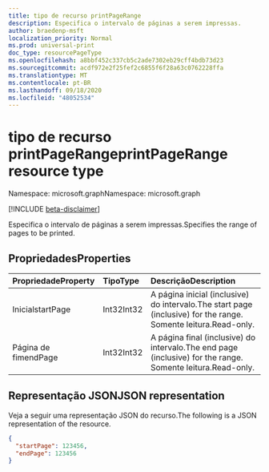 ```yaml
---
title: tipo de recurso printPageRange
description: Especifica o intervalo de páginas a serem impressas.
author: braedenp-msft
localization_priority: Normal
ms.prod: universal-print
doc_type: resourcePageType
ms.openlocfilehash: a8bbf452c337cb5c2ade7302eb29cff4bdb73d23
ms.sourcegitcommit: acdf972e2f25fef2c6855f6f28a63c0762228ffa
ms.translationtype: MT
ms.contentlocale: pt-BR
ms.lasthandoff: 09/18/2020
ms.locfileid: "48052534"
---
```

# <a name="printpagerange-resource-type"></a><span data-ttu-id="d29b7-103">tipo de recurso printPageRange</span><span class="sxs-lookup"><span data-stu-id="d29b7-103">printPageRange resource type</span></span>

<span data-ttu-id="d29b7-104">Namespace: microsoft.graph</span><span class="sxs-lookup"><span data-stu-id="d29b7-104">Namespace: microsoft.graph</span></span>

[!INCLUDE [beta-disclaimer](../../includes/beta-disclaimer.md)]

<span data-ttu-id="d29b7-105">Especifica o intervalo de páginas a serem impressas.</span><span class="sxs-lookup"><span data-stu-id="d29b7-105">Specifies the range of pages to be printed.</span></span>

## <a name="properties"></a><span data-ttu-id="d29b7-106">Propriedades</span><span class="sxs-lookup"><span data-stu-id="d29b7-106">Properties</span></span>
| <span data-ttu-id="d29b7-107">Propriedade</span><span class="sxs-lookup"><span data-stu-id="d29b7-107">Property</span></span>     | <span data-ttu-id="d29b7-108">Tipo</span><span class="sxs-lookup"><span data-stu-id="d29b7-108">Type</span></span>        | <span data-ttu-id="d29b7-109">Descrição</span><span class="sxs-lookup"><span data-stu-id="d29b7-109">Description</span></span> |
|:-------------|:------------|:------------|
|<span data-ttu-id="d29b7-110">Inicial</span><span class="sxs-lookup"><span data-stu-id="d29b7-110">startPage</span></span>|<span data-ttu-id="d29b7-111">Int32</span><span class="sxs-lookup"><span data-stu-id="d29b7-111">Int32</span></span>|<span data-ttu-id="d29b7-112">A página inicial (inclusive) do intervalo.</span><span class="sxs-lookup"><span data-stu-id="d29b7-112">The start page (inclusive) for the range.</span></span> <span data-ttu-id="d29b7-113">Somente leitura.</span><span class="sxs-lookup"><span data-stu-id="d29b7-113">Read-only.</span></span>|
|<span data-ttu-id="d29b7-114">Página de fim</span><span class="sxs-lookup"><span data-stu-id="d29b7-114">endPage</span></span>|<span data-ttu-id="d29b7-115">Int32</span><span class="sxs-lookup"><span data-stu-id="d29b7-115">Int32</span></span>|<span data-ttu-id="d29b7-116">A página final (inclusive) do intervalo.</span><span class="sxs-lookup"><span data-stu-id="d29b7-116">The end page (inclusive) for the range.</span></span> <span data-ttu-id="d29b7-117">Somente leitura.</span><span class="sxs-lookup"><span data-stu-id="d29b7-117">Read-only.</span></span>|

## <a name="json-representation"></a><span data-ttu-id="d29b7-118">Representação JSON</span><span class="sxs-lookup"><span data-stu-id="d29b7-118">JSON representation</span></span>

<span data-ttu-id="d29b7-119">Veja a seguir uma representação JSON do recurso.</span><span class="sxs-lookup"><span data-stu-id="d29b7-119">The following is a JSON representation of the resource.</span></span>

<!-- {
  "blockType": "resource",
  "optionalProperties": [

  ],
  "@odata.type": "microsoft.graph.printPageRange"
}-->

```json
{
  "startPage": 123456,
  "endPage": 123456
}
```



